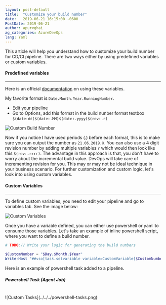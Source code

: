 ```yaml
---
layout: post-default
title:  "Customize your build number"
date:   2019-06-21 16:15:00 -0600
PostDate: 2019-06-21
author: apurvghai
ag_categories: AzureDevOps
lang: Yaml
---
```


This article will help you understand how to customize your build number for CD/CI pipeline. There are two ways either by using predefined variables or custom variables. 

#### Predefined variables
----

Here is an official [documentation](https://docs.microsoft.com/en-us/azure/devops/pipelines/build/variables?view=azure-devops&tabs=yaml) on using these variables.

My favorite format is  `Date.Month.Year.RunningNumber`. 

- Edit your pipeline
- Go to Options, add this format in the build nunber format textbox  `$(date:dd)$(date:.MM)$(date:.yyyy)$(rev:.r)`

![Custom Build Number](../../../build-screen.png)

Now if you notice I have used periods (.) before each format, this is to make sure you can output the number as `21.06.2019.X`. You can also use a 4 digit revision number by adding multiple variables `r` which would then look like this `$(rev:.rrrr)`. The advantage in this approach is that, you don't have to worry about the incremental build value. DevOps will take care of incrementing revision for you. This may or may not be ideal technique in your business scenario. For further customization and custom logic, let's look into using custom variables. 

#### Custom Variables
---

To define custom variables, you need to edit your pipeline and go to variables tab. See the image below:

![Custom Variables](../../../custom-variables.png)

Once you have a variable defined, you can either use powershell or yaml to consume those variables. Let's take an example of inline powershell script, where you want to define a build number.

```powershell
# TODO:// Write your logic for generating the build numbers

$CustomNumber = "$Day.$Month.$Year" 
Write-Host "##vso[task.setvariable variable=CustomVariable]$CustomNumber"
```

Here is an example of powershell task added to a pipeline. 


##### Powershell Task (Agent Job)
<br>
![Custom Tasks](../../../powershell-tasks.png)
